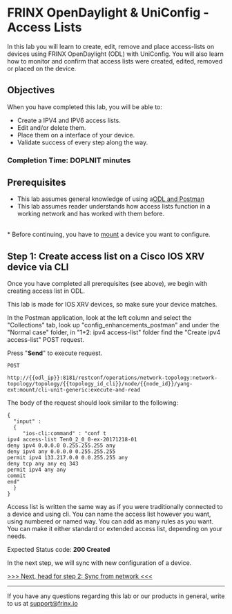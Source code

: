 # FRINX OpenDaylight & UniConfig - Access Lists

In this lab you will learn to create, edit, remove and place access-lists on devices using FRINX OpenDaylight (ODL) with UniConfig. You will also learn how to monitor and confirm that access lists were created, edited, removed or placed on the device.

## Objectives

When you have completed this lab, you will be able to:

* Create a IPV4 and IPV6 access lists.
* Edit and/or delete them.
* Place them on a interface of your device.
* Validate success of every step along the way.

### Completion Time: DOPLNIT minutes

## Prerequisites

* This lab assumes general knowledge of using a<a href="http://www.https://frinxio.github.io/Learning-Labs/labs/01-labs-01-odl-uniconfig-first-steps/">ODL and Postman</a>
* This lab assumes reader understands how access lists function in a working network and has worked with them before.
<br>
* Before continuing, you have to <a href="https://frinxio.github.io/Learning-Labs/labs/01-labs-01-odl-uniconfig-first-steps/1.html">mount</a> a device you want to configure.



## Step 1: Create access list on a Cisco IOS XRV device via CLI

Once you have completed all prerequisites (see above), we begin with creating access list in ODL.

This lab is made for IOS XRV devices, so make sure your device matches.

In the Postman application, look at the left column and select the "Collections" tab, look up "config_enhancements_postman" and under the "Normal case" folder, in "1+2: ipv4 access-list" folder find the "Create ipv4 access-list" POST request.

Press "**Send**" to execute request.



```
POST

http://{{odl_ip}}:8181/restconf/operations/network-topology:network-topology/topology/{{topology_id_cli}}/node/{{node_id}}/yang-ext:mount/cli-unit-generic:execute-and-read
```


The body of the request should look similar to the following:

```
{
  "input" :
  {
     "ios-cli:command" : "conf t
ipv4 access-list Ten0_2_0_0-ex-20171218-01
deny ipv4 0.0.0.0 0.255.255.255 any
deny ipv4 any 0.0.0.0 0.255.255.255
permit ipv4 133.217.0.0 0.0.255.255 any
deny tcp any any eq 343
permit ipv4 any any
commit
end"
  }
}
```
Access list is written the same way as if you were traditionally connected to a device and using cli. You can name the access list however you want, using numbered or named way. You can add as many rules as you want. You can make it either standard or extended access list, depending on your needs.



Expected Status code: **200 Created**

In the next step, we will sync with new configuration of a device.

[>>> Next, head for step 2: Sync from network <<<](2.md)

---
If you have any questions regarding this lab or our products in general, write to us at [support@frinx.io](mailto:support@frinx.io)